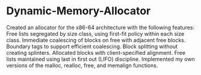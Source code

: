 # Dynamic-Memory-Allocator
Created an allocator for the x86-64 architecture with the following features: Free lists segregated by size class, using first-fit policy within each size class. Immediate coalescing of blocks on free with adjacent free blocks. Boundary tags to support efficient coalescing. Block splitting without creating splinters. Allocated blocks with client-specified alignment. Free lists maintained using last in first out (LIFO) discipline. Implemented my own versions of the malloc, realloc, free, and memalign functions.
